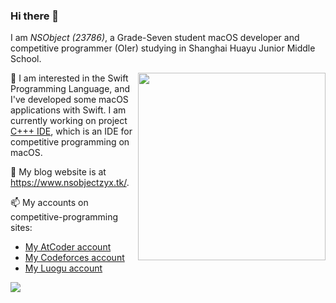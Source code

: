 


### Hi there 👋

I am _NSObject (23786)_, a Grade-Seven student macOS developer and competitive programmer (OIer) studying in Shanghai Huayu Junior Middle School.

<img align="right" src="https://github-readme-stats.vercel.app/api/top-langs/?username=23786" width='300px'>

🔭 I am interested in the Swift Programming Language, and I've developed some macOS applications with Swift. I am currently working on project [C+++ IDE](https://www.github.com/23786/Cppp-IDE), which is an IDE for competitive programming on macOS.

💬 My blog website is at <https://www.nsobjectzyx.tk/>.


📫 My accounts on competitive-programming sites:

- [My AtCoder account](https://atcoder.jp/users/NSObject)
- [My Codeforces account](https://codeforces.com/profile/NSObject)
- [My Luogu account](https://www.luogu.com.cn/user/357545)


![](https://github-readme-stats.vercel.app/api?username=23786&show_icons=true) ![]()
